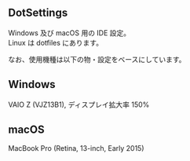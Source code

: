 DotSettings
----
Windows 及び macOS 用の IDE 設定。  
Linux は dotfiles にあります。

なお、使用機種は以下の物・設定をベースにしています。

## Windows
VAIO Z (VJZ13B1), ディスプレイ拡大率 150% 

## macOS
MacBook Pro (Retina, 13-inch, Early 2015)
